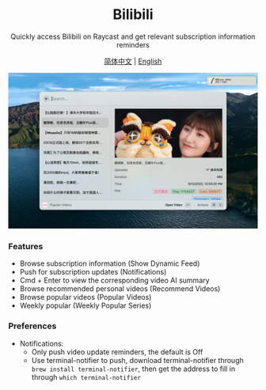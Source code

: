 <div align="center">
 <H1>Bilibili</H1>
 <p>Quickly access Bilibili on Raycast and get relevant subscription information reminders</p>
   <p>
    <a href="https://github.com/Fatpandac/Raycast-Bilibili/blob/main/README-zh.md">简体中文</a> | <a href="https://github.com/Fatpandac/Raycast-Bilibili/blob/main/README.md">English</a>
  </p>
</div>

![Bilibili](./metadata/bilibili-1.png)

### Features

- Browse subscription information (Show Dynamic Feed)
- Push for subscription updates (Notifications)
- Cmd + Enter to view the corresponding video AI summary
- Browse recommended personal videos (Recommend Videos)
- Browse popular videos (Popular Videos)
- Weekly popular (Weekly Popular Series)

### Preferences

- Notifications:
	- Only push video update reminders, the default is Off
	- Use terminal-notifier to push, download terminal-notifier through `brew install terminal-notifier`, then get the address to fill in through `which terminal-notifier`
